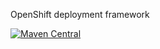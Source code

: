 OpenShift deployment framework

[![Maven Central](https://maven-badges.herokuapp.com/maven-central/io.microconfig/osdf/badge.svg)](https://maven-badges.herokuapp.com/maven-central/io.microconfig/osdf)
